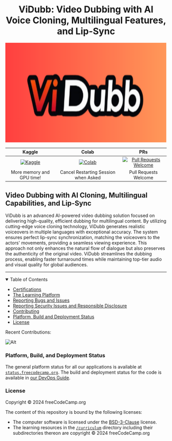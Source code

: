 <div align="center">
    
# ViDubb: Video Dubbing with AI Voice Cloning, Multilingual Features, and Lip-Sync

<p align="center"><img src="Vidubb_img.png" width="1000" height="310">
</div>
<div align="center">
    
|Kaggle|Colab|PRs|
|:-------:|:-------:|:-------:|
|[![Kaggle](https://kaggle.com/static/images/open-in-kaggle.svg)](https://www.kaggle.com/code/medahmedkrichen/vidubb-kaggle-notebook)|[![Colab](https://colab.research.google.com/assets/colab-badge.svg)](https://colab.research.google.com/drive/1--ILLhZuZcruHMH2tpk4_tAD2SHK61EC?authuser=2)|[![Pull Requests Welcome](https://img.shields.io/badge/PRs-welcome-brightgreen.svg?style=flat)](http://makeapullrequest.com)
|More memory and GPU time!|Cancel Restarting Session when Asked|Pull Requests Welcome
  
</div>



## Video Dubbing with AI Cloning, Multilingual Capabilities, and Lip-Sync

ViDubb is an advanced AI-powered video dubbing solution focused on delivering high-quality, efficient dubbing for multilingual content. By utilizing cutting-edge voice cloning technology, ViDubb generates realistic voiceovers in multiple languages with exceptional accuracy. The system ensures perfect lip-sync synchronization, matching the voiceovers to the actors' movements, providing a seamless viewing experience. This approach not only enhances the natural flow of dialogue but also preserves the authenticity of the original video. ViDubb streamlines the dubbing process, enabling faster turnaround times while maintaining top-tier audio and visual quality for global audiences.

---

<details open>

<summary>Table of Contents </summary>


- [Certifications](#certifications)
- [The Learning Platform](#the-learning-platform)
- [Reporting Bugs and Issues](#reporting-bugs-and-issues)
- [Reporting Security Issues and Responsible Disclosure](#reporting-security-issues-and-responsible-disclosure)
- [Contributing](#contributing)
- [Platform, Build and Deployment Status](#platform-build-and-deployment-status)
- [License](#license)
  
</details>



Recent Contributions:

![Alt](https://repobeats.axiom.co/api/embed/89be0a1a1c8f641c54f9234a7423e7755352c746.svg 'Repobeats analytics image')

### Platform, Build, and Deployment Status

The general platform status for all our applications is available at [`status.freecodecamp.org`](https://status.freecodecamp.org). The build and deployment status for the code is available in [our DevOps Guide](https://contribute.freecodecamp.org/#/devops).

### License

Copyright © 2024 freeCodeCamp.org

The content of this repository is bound by the following licenses:

- The computer software is licensed under the [BSD-3-Clause](LICENSE.md) license.
- The learning resources in the [`/curriculum`](/curriculum) directory including their subdirectories thereon are copyright © 2024 freeCodeCamp.org
